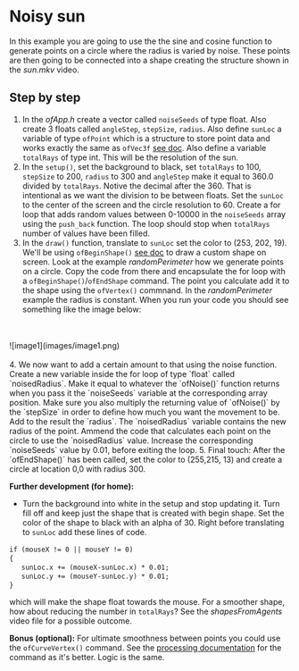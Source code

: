 # Noisy sun
In this example you are going to use the the sine and cosine function to generate points on a circle where the radius is varied by noise. These points are then going to be connected into a shape creating the structure shown in the _sun.mkv_ video.

## Step by step
1. In the _ofApp.h_ create a vector called `noiseSeeds` of type float. Also create 3 floats called `angleStep`, `stepSize`, `radius`. Also define `sunLoc` a variable of type `ofPoint` which is a structure to store point data and works exactly the same as `ofVec3f` [see doc](http://www.openframeworks.cc/documentation/math/ofVec3f.html). Also define a variable `totalRays` of type int. This will be the resolution of the sun.
2. In the `setup()`, set the background to black, set `totalRays` to 100, `stepSize` to 200, `radius` to 300 and `angleStep` make it equal to 360.0 divided by `totalRays`. Notive the decimal after the 360. That is intentional as we want the division to be between floats. Set the `sunLoc` to the center of the screen and the circle resolution to 60. Create a for loop that adds random values between 0-10000 in the `noiseSeeds` array using the `push_back` function. The loop should stop when `totalRays` number of values have been filled.
3. In the `draw()` function, translate to `sunLoc` set the color to (253, 202, 19). We'll be using `ofBeginShape()` [see doc](http://openframeworks.cc/documentation/graphics/ofGraphics.html#show_ofBeginShape) to draw a custom shape on screen. Look at the example _randomPerimeter_ how we generate points on a circle. Copy the code from there and encapsulate the for loop with a `ofBeginShape()`/`ofEndShape` command. The point you calculate add it to the shape using the `ofVertex()` commnand. In the _randomPerimeter_ example the radius is constant. When you run your code you should see something like the image below:
<br>
<br>
![image1](images/image1.png)
<br>
<br>
4. We now want to add a certain amount to that using the noise function. Create a new variable inside the for loop of type `float` called `noisedRadius`. Make it equal to whatever the `ofNoise()` function returns when you pass it the `noiseSeeds` variable at the corresponding array position. Make sure you also multiply the returning value of `ofNoise()` by the `stepSize` in order to define how much you want the movement to be. Add to the result the `radius`. The `noisedRadius` variable contains the new radius of the point. Ammend the code that calculates each point on the circle to use the `noisedRadius` value. Increase the corresponding `noiseSeeds` value by 0.01, before exiting the loop.
5. Final touch: After the `ofEndShape()` has been called, set the color to (255,215, 13) and create a circle at location 0,0 with radius 300.

__Further development (for home):__
* Turn the background into white in the setup and stop updating it. Turn fill off and keep just the shape that is created with begin shape. Set the color of the shape to black with an alpha of 30. Right before translating to `sunLoc` add these lines of code.
```
if (mouseX != 0 || mouseY != 0)
{
   sunLoc.x += (mouseX-sunLoc.x) * 0.01;
   sunLoc.y += (mouseY-sunLoc.y) * 0.01;
}
```
which will make the shape float towards the mouse. For a smoother shape, how about reducing the number in `totalRays`? See the _shapesFromAgents_ video file for a possible outcome.

__Bonus (optional):__ For ultimate smoothness between points you could use the `ofCurveVertex()` command. See the [processing documentation](https://processing.org/reference/curveVertex_.html) for the command as it's better. Logic is the same.
